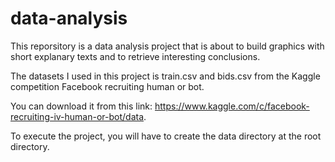 # data-analysis

This reporsitory is a data analysis project that is about to build graphics with short explanary texts and to retrieve interesting conclusions.

The datasets I used in this project is train.csv and bids.csv from the Kaggle competition Facebook recruiting human or bot.

You can download it from this link: https://www.kaggle.com/c/facebook-recruiting-iv-human-or-bot/data. 

To execute the project, you will have to create the data directory at the root directory.
